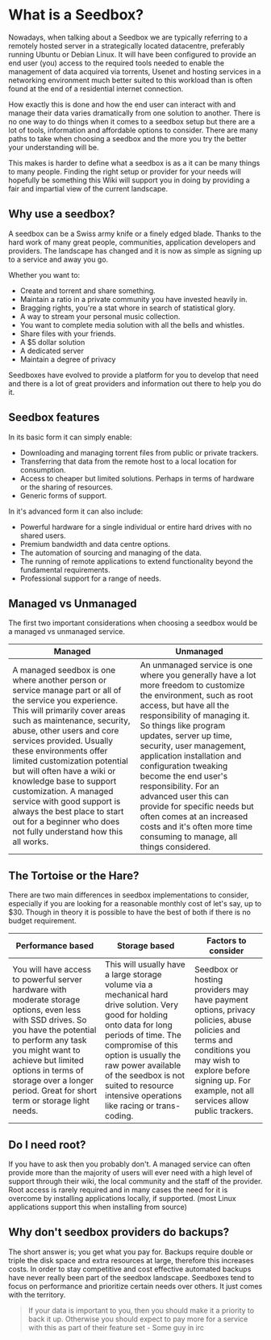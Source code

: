 # What is a Seedbox?

Nowadays, when talking about a Seedbox we are typically referring to a remotely hosted server in a strategically located datacentre, preferably running Ubuntu or Debian Linux. It will have been configured to provide an end user (you) access to the required tools needed to enable the management of data acquired via torrents, Usenet and hosting services in a networking environment much better suited to this workload than is often found at the end of a residential internet connection.

How exactly this is done and how the end user can interact with and manage their data varies dramatically from one solution to another. There is no one way to do things when it comes to a seedbox setup but there are  a lot of tools, information and affordable options to consider. There are many paths to take when choosing a seedbox and the more you try the better your understanding will be.

This makes is harder to define what a seedbox is as a it can be many things to many people. Finding the right setup or provider for your needs will hopefully be something this Wiki will support you in doing by providing a fair and impartial view of the current landscape.

## Why use a seedbox?

A seedbox can be a Swiss army knife or a finely edged blade. Thanks to the hard work of many great people, communities, application developers and providers. The landscape has changed and it is now as simple as signing up to a service and away you go.

Whether you want to:

* Create and torrent and share something.
* Maintain a ratio in a private community you have invested heavily in.
* Bragging rights, you're a stat whore in search of statistical glory.
* A way to stream your personal music collection.
* You want to complete media solution with all the bells and whistles.
* Share files with your friends.
* A $5 dollar solution
* A dedicated server
* Maintain a degree of privacy

Seedboxes have evolved to provide a platform for you to develop that need and there is a lot of great providers and information out there to help you do it.

## Seedbox features

In its basic form it can simply enable:

* Downloading and managing torrent files from public or private trackers.
* Transferring that data from the remote host to a local location for consumption.
* Access to cheaper but limited solutions. Perhaps in terms of hardware or the sharing of resources.
* Generic forms of support.

In it's advanced form it can also include:

* Powerful hardware for a single individual or entire hard drives with no shared users.
* Premium bandwidth and data centre options.
* The automation of sourcing and managing of the data.
* The running of remote applications to extend functionality beyond the fundamental requirements.
* Professional support for a range of needs.

## Managed vs Unmanaged

The first two important considerations when choosing a seedbox would be a managed vs unmanaged service.

Managed | Unmanaged
---|---
A managed seedbox is one where another person or service manage part or all of the service you experience. This will primarily cover areas such as maintenance, security, abuse, other users and core services provided. Usually these environments offer limited customization potential but will often have a wiki or knowledge base to support customization. A managed service with good support is always the best place to start out for a beginner who does not fully understand how this all works. | An unmanaged service is one where you generally have a lot more freedom to customize the environment, such as root access, but have all the responsibility of managing it. So things like program updates, server up time, security, user management, application installation and configuration tweaking become the end user's responsibility. For an advanced user this can provide for specific needs but often comes at an increased costs and it's often more time consuming to manage, all things considered.

## The Tortoise or the Hare?

There are two main differences in seedbox implementations to consider, especially if you are looking for a reasonable monthly cost of let's say, up to $30. Though in theory it is possible to have the best of both if there is no budget requirement.

Performance based | Storage based | Factors to consider
---|---|---
 You will have access to powerful server hardware with moderate storage options, even less with SSD drives. So you have the potential to perform any task you might want to achieve but limited options in terms of storage over a longer period. Great for short term or storage light needs.| This will usually have a large storage volume via a mechanical hard drive solution. Very good for holding onto data for long periods of time. The compromise of this option is usually the raw power available of the seedbox is not suited to resource intensive operations like racing or trans-coding. |Seedbox or hosting providers may have payment options, privacy policies, abuse policies and terms and conditions you may wish to explore before signing up. For example, not all services allow public trackers. 

## Do I need root?

If you have to ask then you probably don't. A managed service can often provide more than the majority of users will ever need with a high level of support through  their wiki, the local community and the staff of the provider. Root access is rarely required and in many cases the need for it is overcome by installing applications locally, if supported. (most Linux applications support this when installing from source) 

## Why don't seedbox providers do backups?

The short answer is; you get what you pay for. Backups require double or triple the disk space and extra resources at large, therefore this increases costs. In order to stay competitive and cost effective automated backups have never really been part of the seedbox landscape. Seedboxes tend to focus on performance and prioritize certain needs over others. It just comes with the territory.

> If your data is important to you, then you should make it a priority to back it up. Otherwise you should expect to pay more for a service with this as part of their feature set  - Some guy in irc